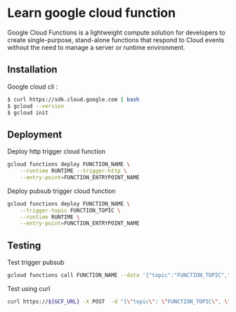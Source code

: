 # Learn google cloud function

Google Cloud Functions is a lightweight compute solution for developers to create single-purpose, stand-alone functions that respond to Cloud events without the need to manage a server or runtime environment.

## Installation
Google cloud cli :
```bash
$ curl https://sdk.cloud.google.com | bash
$ gcloud --version
$ gcloud init
```

## Deployment
Deploy http trigger cloud function
```bash
gcloud functions deploy FUNCTION_NAME \
	--runtime RUNTIME --trigger-http \
	--entry-point=FUNCTION_ENTRYPOINT_NAME
```

Deploy pubsub trigger cloud function
```bash
gcloud functions deploy FUNCTION_NAME \
	--trigger-topic FUNCTION_TOPIC \
	--runtime RUNTIME \
	--entry-point=FUNCTION_ENTRYPOINT_NAME
```

## Testing

Test trigger pubsub
```bash
gcloud functions call FUNCTION_NAME --data '{"topic":"FUNCTION_TOPIC","message":"Hello World!"}'
```

Test using curl
```bash
curl https://${GCF_URL} -X POST  -d "{\"topic\": \"FUNCTION_TOPIC\", \"message\":\"Testing one\"}" -H "Content-Type: application/json"
```